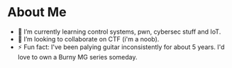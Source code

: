 # About Me

- 🌱 I’m currently learning control systems, pwn, cybersec stuff and IoT.
- 👯 I’m looking to collaborate on CTF (i'm a noob).
- ⚡ Fun fact: I've been palying guitar inconsistently for about 5 years. I'd love to own a Burny MG series someday.
